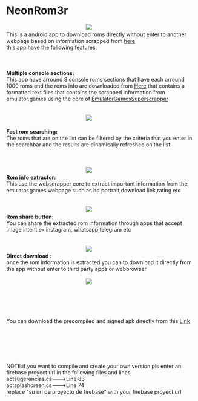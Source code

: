 # NeonRom3r

&emsp;&emsp;&emsp;&emsp;&emsp;&emsp;<img src='https://gr3gorywolf.github.io/NeonRom3r/logolarge.png' style='margin-left:25%'/>
<br>This is a android app to download roms directly without enter to another webpage based on information scrapped from <a href='https://emulator.games/roms/'>here</a> 
<br>this app have the following features:
<br>
<br>
<br>
<br><b>Multiple console sections:</b><br>This app have arround 8 console roms sections that have each arround 1000 roms and the roms info are downloaded from <a href='https://github.com/Gr3gorywolf/getromdownload'>Here</a> that contains a formatted text files that contains the scrapped information from emulator.games using the core of <a href='https://github.com/Gr3gorywolf/EmulatorGamesSuperscrapper'>EmulatorGamesSuperscrapper</a> 
<br>
<br>
<br>&emsp;&emsp;&emsp;&emsp;&emsp;&emsp;<img src='https://gr3gorywolf.github.io/NeonRom3r/sidemenu.jpeg' style='margin-left:25%'/><br>
<br><b>Fast rom searching:</b><br>The roms that are on the list can be filtered by the criteria that you enter in the searchbar and the results are dinamically refreshed on the list<br>
<br>
<br>
<br>&emsp;&emsp;&emsp;&emsp;&emsp;&emsp;<img src='https://gr3gorywolf.github.io/NeonRom3r/fastsearching.jpeg' style='margin-left:25%'/>
<br><b>Rom info extractor:</b><br>This use the webscrapper core to extract important information from the emulator.games webpage such as hd portrait,download link,rating etc
<br>
<br>
<br>&emsp;&emsp;&emsp;&emsp;&emsp;&emsp;<img src='https://gr3gorywolf.github.io/NeonRom3r/infomenu.jpeg' style='margin-left:25%'/>
<br><b>Rom share button:</b><br>You can share the extracted rom information through  apps that accept image intent ex instagram, whatsapp,telegram etc
<br>
<br>
<br>&emsp;&emsp;&emsp;&emsp;&emsp;&emsp;<img src='https://gr3gorywolf.github.io/NeonRom3r/sharedimg.jpeg' style='margin-left:25%'/>
<br><b>Direct download :</b><br>once the rom information is extracted you can to download it directly from the app without enter to third party apps or webbrowser<br>
<br>&emsp;&emsp;&emsp;&emsp;&emsp;&emsp;<img src='https://gr3gorywolf.github.io/NeonRom3r/direcdownloading.jpeg' style='margin-left:25%'/>
<br>
<br>
<br>
<br>
<br>
<br>You can download the precompiled and signed apk directly from this <a href='https://gr3gorywolf.github.io/NeonRom3r/GR3apps.neonrom3r.apk'>Link</a>
<br>
<br>
<br>
<br>
<br>
<br>
<br>NOTE:if you want to compile and create your own version pls enter an firebase proyect url in the following files and lines
<br>actsugerencias.cs--->Line 83
<br>actsplashcreen.cs--->Line 74
<br>replace "su url de proyecto de firebase" with your firebase proyect url



